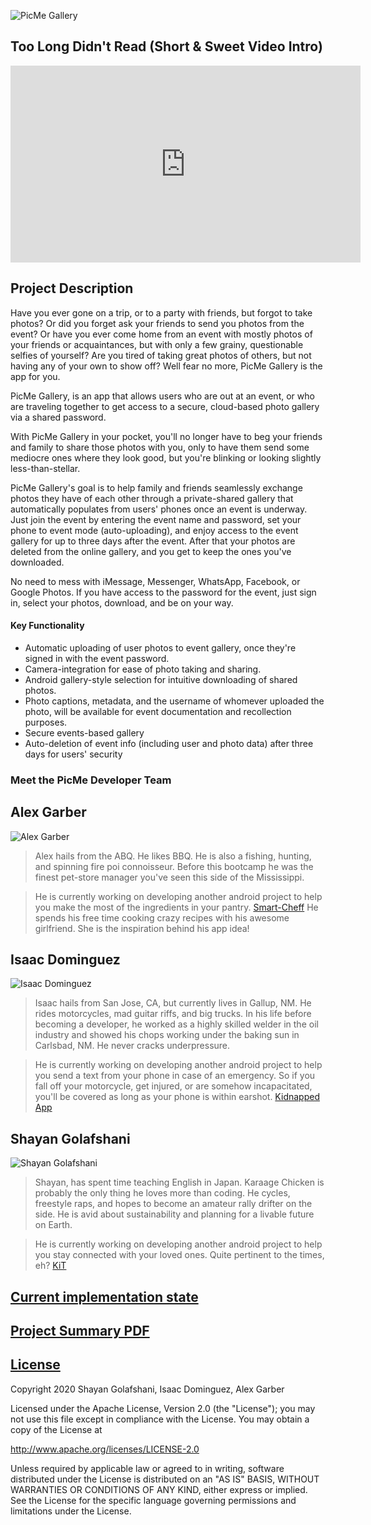 ![PicMe Gallery](image/picme-gallery-logo.png)

## Too Long Didn't Read (Short & Sweet Video Intro)

<iframe width="560" height="315" src="https://www.youtube.com/embed/tHq5ygjAuYQ?start=2" frameborder="0" allow="accelerometer; autoplay; clipboard-write; encrypted-media; gyroscope; picture-in-picture" allowfullscreen></iframe>


## Project Description
Have you ever gone on a trip, or to a party with friends, but forgot to take photos? Or did you forget ask your friends to send you photos from the event? 
Or have you ever come
home from an event with mostly photos of your friends or acquaintances, but with only a few grainy, questionable selfies of yourself? Are you tired of taking great photos of others, but not having any of your own to show off? Well fear no more, PicMe Gallery is the app for you.

PicMe Gallery, is an app that allows users who are out at an event, or who are traveling together to get access to a secure, cloud-based photo gallery via a shared password.

With PicMe Gallery in your pocket, you'll no longer have to beg your friends and family to share those photos with you, only to have
them send some mediocre ones where they look good, but you're blinking or looking slightly less-than-stellar.

PicMe Gallery's goal is to 
help family and friends seamlessly exchange photos they have of each other through a private-shared gallery that automatically populates from users' phones once an event is underway. Just join the event by entering the event name and password, set your phone to event mode (auto-uploading), and enjoy access to the event gallery for up to three days after the event. After that your photos are deleted from the online gallery, and you get to keep the ones you've downloaded.

No need to mess with iMessage, Messenger, WhatsApp, Facebook, or Google Photos. If you have access to the password for the event, just sign in, select your photos, download, and be on your way.

#### Key Functionality

* Automatic uploading of user photos to event gallery, once they're signed in with the event password.
* Camera-integration for ease of photo taking and sharing.
* Android gallery-style selection for intuitive downloading of shared photos.
* Photo captions, metadata, and the username of whomever uploaded the photo, will be available for event documentation and recollection purposes.
* Secure events-based gallery
* Auto-deletion of event info (including user and photo data) after three days for users' security

### Meet the PicMe Developer Team


## Alex Garber
![Alex Garber](image/alex.jpg)

> Alex hails from the ABQ. He likes BBQ. He is also a fishing, hunting, and spinning fire poi connoisseur.
Before this bootcamp he was the finest pet-store manager you've seen this side of the Mississippi.

> He is currently working on developing another android project to help you make the most of the ingredients
in your pantry. [Smart-Cheff](https://alex-garber.github.io/smart-cheff/) He spends his free time cooking crazy
recipes with his awesome girlfriend. She is the inspiration behind his app idea!

## Isaac Dominguez
![Isaac Dominguez](image/isaac.jpg)

> Isaac hails from San Jose, CA, but currently lives in Gallup, NM. He rides motorcycles, mad guitar riffs, and big trucks.
> In his life before becoming a developer, he worked as a highly skilled welder in the oil industry and showed his chops working under the baking sun in Carlsbad, NM.
> He never cracks underpressure.

> He is currently working on developing another android project to help you send a text from your phone in case of an emergency. 
> So if you fall off your motorcycle, get injured, or are somehow incapacitated, you'll be covered as long as your phone is within earshot.
> [Kidnapped App](https://shifdub.github.io/kidnapped/)

## Shayan Golafshani
![Shayan Golafshani](image/shayan.jpg)

> Shayan, has spent time teaching English in Japan. Karaage Chicken is probably the only thing he loves more than coding. He cycles, freestyle raps, and hopes to become
an amateur rally drifter on the side. He is avid about sustainability and planning for a livable future on Earth. 

> He is currently working on developing another android project to help you stay connected with your loved ones. Quite pertinent to the times, eh?
> [KiT](https://shayan-golafshani.github.io/keep-in-touch/)



## [Current implementation state](work/current-implementation.md)




## [Project Summary PDF](pdf/projectSummary.pdf)


 ## [License](work/license.md)

Copyright 2020 Shayan Golafshani, Isaac Dominguez, Alex Garber

Licensed under the Apache License, Version 2.0 (the "License");
you may not use this file except in compliance with the License.
You may obtain a copy of the License at

http://www.apache.org/licenses/LICENSE-2.0

Unless required by applicable law or agreed to in writing, software
distributed under the License is distributed on an "AS IS" BASIS,
WITHOUT WARRANTIES OR CONDITIONS OF ANY KIND, either express or implied.
See the License for the specific language governing permissions and
limitations under the License.


[//]: # (Geo-fencing seems pretty rad though!. Maybe we can eventually use it? https://developer.android.com/training/location/geofencing However, we don't want our app to be dependent on it.)













